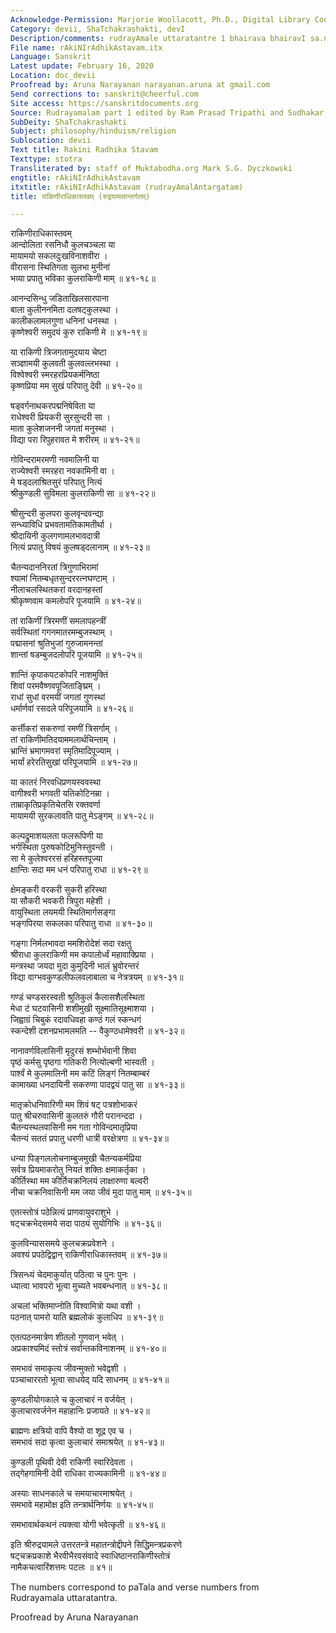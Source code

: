 ```yaml
---
Acknowledge-Permission: Marjorie Woollacott, Ph.D., Digital Library Coordinator muktabodha.org
Category: devii, ShaTchakrashakti, devI
Description/comments: rudrayAmale uttaratantre 1 bhairava bhairavI sa.nvAde
File name: rAkiNIrAdhikAstavam.itx
Language: Sanskrit
Latest update: February 16, 2020
Location: doc_devii
Proofread by: Aruna Narayanan narayanan.aruna at gmail.com
Send corrections to: sanskrit@cheerful.com
Site access: https://sanskritdocuments.org
Source: Rudrayamalam part 1 edited by Ram Prasad Tripathi and Sudhakar Malaviya
SubDeity: ShaTchakrashakti
Subject: philosophy/hinduism/religion
Sublocation: devii
Text title: Rakini Radhika Stavam
Texttype: stotra
Transliterated by: staff of Muktabodha.org Mark S.G. Dyczkowski
engtitle: rAkiNIrAdhikAstavam
itxtitle: rAkiNIrAdhikAstavam (rudrayAmalAntargatam)
title: राकिणीराधिकास्तवम् (रुद्रयामलान्तर्गतम्)

---
```

  
 राकिणीराधिकास्तवम्   
आन्दोलिता रसनिधौ कुलचञ्चला या  
मायामयो सकलदुःखविनाशवीरा ।  
वीरासना स्थितिगता सुलभा मुनीनां  
भव्या प्रपातु भविका कुलराकिणी माम् ॥ ४१-१८॥  
  
आनन्दसिन्धु जडिताखिलसारपाना  
बाला कुलीननमिता दलषट्कुलस्था ।  
कालीकलामलगुणा धनिनां धनस्था ।  
कृष्णेश्वरी समुदयं कुरु राकिणी मे ॥ ४१-१९॥  
  
या राकिणी त्रिजगतामुदयाय चेष्टा  
सञ्ज्ञामयी कुलवती कुलवल्लभस्था ।  
विश्वेश्वरी स्मरहरप्रियकर्मनिष्ठा  
कृष्णप्रिया मम सुखं परिपातु देवी ॥ ४१-२०॥  
  
षड्वर्गनाथकरपद्मनिषेविता या  
राधेश्वरी प्रियकरी सुरसुन्दरी सा ।  
माता कुलेशजननी जगतां मनुस्था ।  
विद्या परा रिपुहरावत मे शरीरम् ॥ ४१-२१॥  
  
गोविन्दरामरमणी नवमालिनी या  
राज्येश्वरी स्मरहरा नवकामिनी वा ।  
मे षड्दलाश्रितसुरं परिपातु नित्यं  
श्रीकुण्डली सुविमला कुलराकिणी सा ॥ ४१-२२॥  
  
श्रीसुन्दरी कुलपरा कुलवृन्दवन्द्या  
सन्ध्याविधि प्रभवतामतिकामतीर्था ।  
श्रीदायिनी कुलगणामलभावदात्री  
नित्यं प्रपातु विषयं कुलषड्दलानाम् ॥ ४१-२३॥  
  
चैतन्यदाननिरतां त्रिगुणाभिरामां  
श्यामां नितम्बधृतसुन्दररत्नघण्टाम् ।  
नीलाचलस्थितकरां वरदानहस्तां  
श्रीकृष्णवाम कमलोपरि पूजयामि ॥ ४१-२४॥  
  
तां राकिणीं त्रिरमणीं समलापहन्त्रीं  
सर्वस्थितां गगनमातरमम्बुजस्थाम् ।  
पद्मासनां श्रुतिभुजां गुरुजामनन्तां  
शान्तां षडम्बुजदलोपरि पूजयामि ॥ ४१-२५॥  
  
शान्तिं कृपाकपटकोपरि नाशमुक्तिं  
शिवां परमवैष्णवपूजिताङ्घ्रिम् ।  
राधां सुधां वरमयीं जगतां गुणस्थां  
धर्मार्णवां रसदले परिपूजयामि ॥ ४१-२६॥  
  
कर्त्तीकरां सकरुणां रमणीं त्रिसर्गाम् ।  
तां राकिणीमतिदयाममलार्थचिन्ताम् ।  
भ्रान्तिं भ्रमागमवरां स्मृतिमादिपूज्याम् ।  
भार्यां हरेरतिसुखां परिपूजयामि ॥ ४१-२७॥  
  
या कातरं निरवधिप्रणयस्ववस्था  
वागीश्वरी भगवती यतिकोटिनम्रा ।  
ताम्राकृतिप्रकृतिचेतसि रक्तवर्णा  
मायामयी सुरकलावति पातु मेऽङ्गम् ॥ ४१-२८॥  
  
कल्पद्रुमाशयलता फलरूपिणी या  
भर्गस्थिता पुरुषकोटिमुनिस्तुवन्ती ।  
सा मे कुलेश्वररसं हरिहस्तपूज्या  
क्षान्तिः सदा मम धनं परिपातु राधा ॥ ४१-२९॥  
  
क्षेमङ्करी वरकरी सुकरी हरिस्था  
 या सौकरी भवकरी त्रिपुरा महेशी ।  
वायुस्थिता लयमयी स्थितिमार्गसङ्गा  
 भङ्गपिरया सकलका परिपातु राधा ॥ ४१-३०॥  
  
गङ्गा निर्मलभावदा ममशिरोदेशं सदा रक्षतु  
श्रीराधा कुलराकिणी मम कपालोर्ध्वं महावाक्प्रिया ।  
मन्त्रस्था जयदा मुदा कुमुदिनी भालं भ्रुवोरन्तरं  
विद्या वाग्भवकुण्डलीफलवलाबाला च नेत्रत्रयम् ॥ ४१-३१॥  
  
गण्डं चण्डसरस्वती श्रुतिकुलं कैलासशैलस्थिता  
मेधा टं घटवासिनी शशीमुखी सूक्ष्मातिसूक्ष्माशया ।  
जिह्वाग्रं चिबुकं रदावधिवहा कण्ठं गलं स्कन्धगं  
स्कन्देशी दशनप्रभामलमति -- वैकुण्ठधामेश्वरी ॥ ४१-३२॥  
  
नानावर्णविलासिनी मृदुरसं शम्भोर्भवानी शिवा  
पृष्ठं कर्मसु पृष्ठगा गतिकरी नित्योल्बणी भास्वती ।  
पार्श्वं मे कुलमालिनी मम कटिं लिङ्गं नितम्बाम्बरं  
कामाख्या धनदायिनी सकरुणा पादद्वयं पातु सा ॥ ४१-३३॥  
  
मातृक्रोधनिवारिणी मम शिवं षट् पत्रशोभाकरं  
पातु श्रीचरुवासिनी कुलतरुं गौरी परानन्ददा ।  
चैतन्यस्थलवासिनी मम गता गोविन्दमातृप्रिया  
चैतन्यं सततं प्रपातु धरणी धात्री वरक्षेत्रगा ॥ ४१-३४॥  
  
धन्या पिङ्गललोचनाम्बुजमुखी चैतन्यकर्मप्रिया  
सर्वत्र प्रियमाकरोतु नियतं शक्तिः क्षमाकर्तृका ।  
कीर्तिस्था मम कीर्तिचक्रनिलयं लाक्षारुणा बल्वरी  
नीचा चक्रनिवासिनी मम जया जीवं मुदा पातु माम् ॥ ४१-३५॥  
  
एतत्स्तोत्रं पठेन्नित्यं प्राणवायुवराशुभे ।  
षट्चक्रभेदसमये सदा पाठ्यं सुयोगिभिः ॥ ४१-३६॥  
  
कुलविन्याससमये कुलचक्रप्रवेशने ।  
अवश्यं प्रपठेद्विद्वान् राकिणीराधिकास्तवम् ॥ ४१-३७॥  
  
त्रिसन्ध्यं चेदमाकुर्यात् पठित्वा च पुनः पुनः ।  
ध्यात्वा भावपरो भूत्वा मुच्यते भवबन्धनात् ॥ ४१-३८॥  
  
अचलां भक्तिमाप्नोति विश्वामित्रो यथा वशी ।  
पठनात् पामरो याति ब्रह्मलोकं कुलाधिप ॥ ४१-३९॥  
  
एतत्पठनमात्रेण शीतलो गुणवान् भवेत् ।  
अप्रकाश्यमिदं स्तोत्रं सर्वान्तकविनाशनम् ॥ ४१-४०॥  
  
समभावं समाकृत्य जीवन्मुक्तो भवेद्वशी ।  
पञ्चाचाररतो भूत्वा साधयेद् यदि साधनम् ॥ ४१-४१॥  
  
कुण्डलीयोगकाले च कुलाचारं न वर्जयेत् ।  
कुलाचारवर्जनेन महाहानिः प्रजायते ॥ ४१-४२॥  
  
ब्राह्मणः क्षत्रियो वापि वैश्यो वा शूद्र एव च ।  
समभावं सदा कृत्वा कुलाचारं समाश्रयेत् ॥ ४१-४३॥  
  
कुण्डली पृथिवी देवी राकिणी स्वारिदेवता ।  
तद्गेहगामिनी देवी राधिका राज्यकामिनी ॥ ४१-४४॥  
  
अस्याः साधनकाले च समयाचारमाश्रयेत् ।  
समभावे महामोक्ष इति तन्त्रार्थनिर्णयः ॥ ४१-४५॥  
  
समभावार्थकथनं त्यक्त्वा योगी भवेत्कृती ॥ ४१-४६॥  
  
इति श्रीरुद्रयामले उत्तरतन्त्रे महातन्त्रोद्दीपने सिद्धिमन्त्रप्रकरणे  
षट्चक्रप्रकाशे भैरवीभैरवसंवादे स्वाधिष्ठानराकिणीस्तोत्रं  
नामैकचत्वारिंशत्तमः पटलः ॥ ४१॥  
  
  
The numbers correspond to paTala and verse numbers from  
Rudrayamala uttaratantra.  
  
Proofread by Aruna Narayanan   
  
